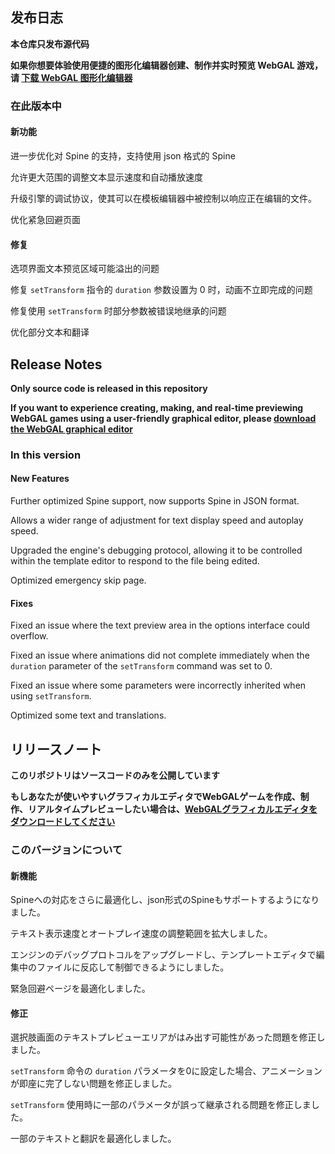 ## 发布日志

**本仓库只发布源代码**

**如果你想要体验使用便捷的图形化编辑器创建、制作并实时预览 WebGAL 游戏，请 [下载 WebGAL 图形化编辑器](https://github.com/MakinoharaShoko/WebGAL_Terre/releases)**

### 在此版本中

#### 新功能

进一步优化对 Spine 的支持，支持使用 json 格式的 Spine

允许更大范围的调整文本显示速度和自动播放速度

升级引擎的调试协议，使其可以在模板编辑器中被控制以响应正在编辑的文件。

优化紧急回避页面

#### 修复

选项界面文本预览区域可能溢出的问题

修复 `setTransform` 指令的 `duration` 参数设置为 0 时，动画不立即完成的问题

修复使用 `setTransform` 时部分参数被错误地继承的问题

优化部分文本和翻译

<!-- English Translation -->
## Release Notes

**Only source code is released in this repository**

**If you want to experience creating, making, and real-time previewing WebGAL games using a user-friendly graphical editor, please [download the WebGAL graphical editor](https://github.com/MakinoharaShoko/WebGAL_Terre/releases)**

### In this version

#### New Features

Further optimized Spine support, now supports Spine in JSON format.

Allows a wider range of adjustment for text display speed and autoplay speed.

Upgraded the engine's debugging protocol, allowing it to be controlled within the template editor to respond to the file being edited.

Optimized emergency skip page.


#### Fixes

Fixed an issue where the text preview area in the options interface could overflow.

Fixed an issue where animations did not complete immediately when the `duration` parameter of the `setTransform` command was set to 0.

Fixed an issue where some parameters were incorrectly inherited when using `setTransform`.

Optimized some text and translations.

<!-- Japanese Translation -->
## リリースノート

**このリポジトリはソースコードのみを公開しています**

**もしあなたが使いやすいグラフィカルエディタでWebGALゲームを作成、制作、リアルタイムプレビューしたい場合は、[WebGALグラフィカルエディタをダウンロードしてください](https://github.com/MakinoharaShoko/WebGAL_Terre/releases)**

### このバージョンについて

#### 新機能

Spineへの対応をさらに最適化し、json形式のSpineもサポートするようになりました。

テキスト表示速度とオートプレイ速度の調整範囲を拡大しました。

エンジンのデバッグプロトコルをアップグレードし、テンプレートエディタで編集中のファイルに反応して制御できるようにしました。

緊急回避ページを最適化しました。

#### 修正

選択肢画面のテキストプレビューエリアがはみ出す可能性があった問題を修正しました。

`setTransform` 命令の `duration` パラメータを0に設定した場合、アニメーションが即座に完了しない問題を修正しました。

`setTransform` 使用時に一部のパラメータが誤って継承される問題を修正しました。

一部のテキストと翻訳を最適化しました。
